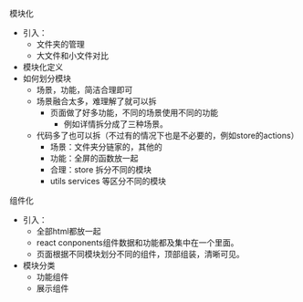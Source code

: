 模块化

- 引入：
    - 文件夹的管理
    - 大文件和小文件对比
- 模块化定义
- 如何划分模块
    - 场景，功能，简洁合理即可
    - 场景融合太多，难理解了就可以拆
        - 页面做了好多功能，不同的场景使用不同的功能
            - 例如详情拆分成了三种场景。
    - 代码多了也可以拆（不过有的情况下也是不必要的，例如store的actions）
        - 场景：文件夹分链家的，其他的
        - 功能：全屏的函数放一起
        - 合理：store 拆分不同的模块
        - utils services 等区分不同的模块

组件化

- 引入：
    - 全部html都放一起
    - react conponents组件数据和功能都及集中在一个里面。
    - 页面根据不同模块划分不同的组件，顶部组装，清晰可见。
- 模块分类
    - 功能组件
    - 展示组件
